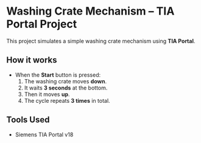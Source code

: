 # Washing Crate Mechanism – TIA Portal Project

This project simulates a simple washing crate mechanism using **TIA Portal**.

## How it works

- When the **Start** button is pressed:
  1. The washing crate moves **down**.
  2. It waits **3 seconds** at the bottom.
  3. Then it moves **up**.
  4. The cycle repeats **3 times** in total.

## Tools Used

- Siemens TIA Portal v18



